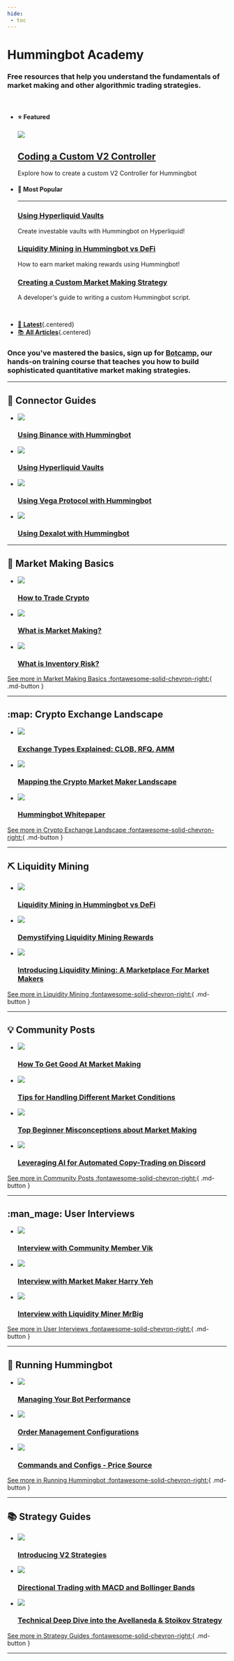 ```yaml
---
hide:
 - toc
---
```


# Hummingbot Academy

### Free resources that help you understand the fundamentals of **market making** and other algorithmic trading strategies.

<br />

<div class="grid two-thirds cards" markdown>

-   #### :star: Featured
    
    [![](/academy-content/coding-a-custom-v2-controller/cover.webp)](/academy-content/coding-a-custom-v2-controller/)

    ## [Coding a Custom V2 Controller](/academy-content/coding-a-custom-v2-controller/)

    Explore how to create a custom V2 Controller for Hummingbot

-   #### :rocket: Most Popular

    ---

    ### [Using Hyperliquid Vaults](/academy-content/using-hyperliquid-vaults-with-hummingbot/)

    Create investable vaults with Hummingbot on Hyperliquid!

    ### [Liquidity Mining in Hummingbot vs DeFi](/academy-content/liquidity-mining-in-hummingbot-vs-defi)

    How to earn market making rewards using Hummingbot!

    ### [Creating a Custom Market Making Strategy](/academy-content/creating-a-custom-market-making-strategy/)

    A developer's guide to writing a custom Hummingbot script.

    <br />

</div>

<div class="grid cards" markdown>

- [:calendar: __Latest__](/academy-content/){.centered}
- [:books: __All Articles__](./all.md){.centered}

</div>

### Once you've mastered the basics, sign up for **[Botcamp](/botcamp)**, our hands-on training course that teaches you how to build sophisticated quantitative market making strategies.

---

## :book: Connector Guides

<div class="grid cards" markdown>

-   [![](/academy-content/using-binance-with-hummingbot/cover.png)](/academy-content/using-binance-with-hummingbot/)

    ### [Using Binance with Hummingbot](/academy-content/using-binance-with-hummingbot/)

-   [![](/academy-content/using-hyperliquid-vaults-with-hummingbot/cover.png)](/academy-content/using-hyperliquid-vaults-with-hummingbot/)

    ### [Using Hyperliquid Vaults](/academy-content/using-hyperliquid-vaults-with-hummingbot/)

-   [![](/academy-content/using-vega-protocol-with-hummingbot/cover.png)](/academy-content/using-vega-protocol-with-hummingbot/)

    ### [Using Vega Protocol with Hummingbot](/academy-content/using-vega-protocol-with-hummingbot/)

-   [![](/academy-content/using-dexalot-with-hummingbot/cover.png)](/academy-content/using-dexalot-with-hummingbot/)

    ### [Using Dexalot with Hummingbot](/academy-content/using-dexalot-with-hummingbot/)

</div>

---

## :thinking: Market Making Basics

<div class="grid cards" markdown>

-   [![](/academy-content/how-to-trade-crypto/cover.webp)](/academy-content/how-to-trade-crypto/)

    ### [How to Trade Crypto](/academy-content/how-to-trade-crypto/)

-   [![](/academy-content/what-is-market-making/cover.webp)](/academy-content/what-is-market-making/)

    ### [What is Market Making?](/academy-content/what-is-market-making/)

-   [![](/academy-content/what-is-inventory-risk/cover.webp)](/academy-content/what-is-inventory-risk/)

    ### [What is Inventory Risk?](/academy-content/what-is-inventory-risk/)

</div>

[See more in Market Making Basics :fontawesome-solid-chevron-right:](/academy/all/#market-making-basics){ .md-button }

---

## :map: Crypto Exchange Landscape

<div class="grid cards" markdown>

-   [![](/academy-content/exchange-types-explained-clob-rfq-amm/cover.webp)](/academy-content/exchange-types-explained-clob-rfq-amm/)

    ### [Exchange Types Explained: CLOB, RFQ, AMM](/academy-content/exchange-types-explained-clob-rfq-amm/)

-   [![](/academy-content/mapping-the-crypto-market-maker-landscape/cover.webp)](/academy-content/mapping-the-crypto-market-maker-landscape/)

    ### [Mapping the Crypto Market Maker Landscape](/academy-content/mapping-the-crypto-market-maker-landscape/)

-   [![](/blog/hummingbot-whitepaper/cover.png)](/blog/hummingbot-whitepaper/)

    ### [Hummingbot Whitepaper](/blog/hummingbot-whitepaper/)

</div>

[See more in Crypto Exchange Landscape :fontawesome-solid-chevron-right:](/academy/all/#crypto-exchange-landscape){ .md-button }

---

## :pick: Liquidity Mining

<div class="grid cards" markdown>

-   [![](/academy-content/liquidity-mining-in-hummingbot-vs-defi/cover.jpg)](/academy-content/liquidity-mining-in-hummingbot-vs-defi)

    ### [Liquidity Mining in Hummingbot vs DeFi](/academy-content/liquidity-mining-in-hummingbot-vs-defi)

-   [![](/academy-content/demystifying-liquidity-mining-rewards/cover.webp)](/academy-content/demystifying-liquidity-mining-rewards/)

    ### [Demystifying Liquidity Mining Rewards](/academy-content/demystifying-liquidity-mining-rewards/)

-   [![](/blog/introducing-liquidity-mining-a-marketplace-for-market-makers/cover1.png)](/blog/introducing-liquidity-mining-a-marketplace-for-market-makers/)

    ### [Introducing Liquidity Mining: A Marketplace For Market Makers](/blog/introducing-liquidity-mining-a-marketplace-for-market-makers/)

</div>

[See more in Liquidity Mining :fontawesome-solid-chevron-right:](/academy/all/#liquidity-mining){ .md-button }

---

## :bulb: Community Posts

<div class="grid cards" markdown>

-   [![](/academy-content/how-to-get-good-at-market-making/cover.webp)](/academy-content/how-to-get-good-at-market-making/)

    ### [How To Get Good At Market Making](/academy-content/how-to-get-good-at-market-making/)

-   [![](/academy-content/tips-for-handling-different-market-conditions/cover.webp)](/academy-content/tips-for-handling-different-market-conditions/)

    ### [Tips for Handling Different Market Conditions](/academy-content/tips-for-handling-different-market-conditions/)

-   [![](/academy-content/top-beginners-top-misconceptions-about-market-making/cover.webp)](/academy-content/top-beginner-misconceptions-about-market-making/)

    ### [Top Beginner Misconceptions about Market Making](/academy-content/top-beginner-misconceptions-about-market-making/)

-   [![](/academy-content/discord-copy-trading-with-ai/cover.webp)](/academy-content/discord-copy-trading-with-ai/)

    ### [Leveraging AI for Automated Copy-Trading on Discord](/academy-content/discord-copy-trading-with-ai)    

</div>

[See more in Community Posts :fontawesome-solid-chevron-right:](/academy/all/#community-posts){ .md-button }

---

## :man_mage: User Interviews

<div class="grid cards" markdown>

-   [![](/blog/interview-with-community-member-vik/cover.webp)](/blog/interview-with-community-member-vik/)

    ### [Interview with Community Member Vik](/blog/interview-with-community-member-vik/)

-   [![](/blog/interview-with-market-maker-harry-yeh/cover.webp)](/blog/interview-with-market-maker-harry-yeh/)

    ### [Interview with Market Maker Harry Yeh](/blog/interview-with-market-maker-harry-yeh/)

-   [![](/blog/interview-with-liquidity-miner-mrbig/cover.webp)](/blog/interview-with-liquidity-miner-mrbig/)

    ### [Interview with Liquidity Miner MrBig](/blog/interview-with-liquidity-miner-mrbig/)

</div>

[See more in User Interviews :fontawesome-solid-chevron-right:](/academy/all/#user-interviews){ .md-button }

---

## :robot: Running Hummingbot

<div class="grid cards" markdown>

-   [![](/academy-content/managing-your-bot-performance/cover.webp)](../academy-content/posts/managing-your-bot-performance/index.md)

    ### [Managing Your Bot Performance](../academy-content/posts/managing-your-bot-performance/index.md)

-   [![](/academy-content/order-management-configurations/cover.webp)](/academy-content/order-management-configurations/)

    ### [Order Management Configurations](/academy-content/order-management-configurations/)

-   [![](/academy-content/commands-and-configs-price-source/cover.webp)](../academy-content/posts/commands-and-configs-price-source/index.md)

    ### [Commands and Configs - Price Source](../academy-content/posts/commands-and-configs-price-source/index.md)

</div>

[See more in Running Hummingbot :fontawesome-solid-chevron-right:](/academy/all/#running-hummingbot){ .md-button }

---

## :books: Strategy Guides

<div class="grid cards" markdown>

-   [![](/blog/introducing-v2-strategies/cover.png)](/blog/introducing-v2-strategies)

    ### [Introducing V2 Strategies](/blog/introducing-v2-strategies)

-   [![](/academy-content/directional-trading-with-macd-and-bollinger-bands/cover.webp)](/academy-content/directional-trading-with-macd-and-bollinger-bands/)

    ### [Directional Trading with MACD and Bollinger Bands](/academy-content/directional-trading-with-macd-and-bollinger-bands/)

-   [![](/academy-content/technical-deep-dive-into-the-avellaneda-stoikov-strategy/cover.webp)](../academy-content/posts/technical-deep-dive-into-the-avellaneda-stoikov-strategy/index.md)

    ### [Technical Deep Dive into the Avellaneda & Stoikov Strategy](../academy-content/posts/technical-deep-dive-into-the-avellaneda-stoikov-strategy/index.md)

</div>

[See more in Strategy Guides  :fontawesome-solid-chevron-right:](/academy/all/#strategy-guides){ .md-button }

---
